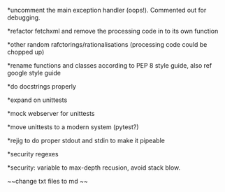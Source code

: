 *uncomment the main exception handler (oops!). Commented out for debugging.

*refactor fetchxml and remove the processing code in to its own function

*other random rafctorings/rationalisations (processing code could be chopped up)

*rename functions and classes according to PEP 8 style guide, also ref google style guide

*do docstrings properly

*expand on unittests

*mock webserver for unittests

*move unittests to a modern system (pytest?)

*rejig to do proper stdout and stdin to make it pipeable

*security regexes

*security: variable to max-depth recusion, avoid stack blow.

~~change txt files to md ~~
